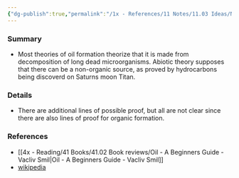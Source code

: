 ```yaml
---
{"dg-publish":true,"permalink":"/1x - References/11 Notes/11.03 Ideas/Non-organic or abiotic theory of oil formation/","title":"Non-organic or abiotic theory of oil formation","created":"2023-04-09T08:24:51.000+03:00","updated":"2024-02-14T20:18:26.561+03:00"}
---
```



### Summary
- Most theories of oil formation theorize that it is made from decomposition of long dead microorganisms. Abiotic theory supposes that there can be a non-organic source, as proved by hydrocarbons being discoverd on Saturns moon Titan.

### Details
- There are additional lines of possible proof, but all are not clear since there are also lines of proof for organic formation.

### References
- [[4x - Reading/41 Books/41.02 Book reviews/Oil - A Beginners Guide - Vacliv Smil\|Oil - A Beginners Guide - Vacliv Smil]]
- [wikipedia](https://en.wikipedia.org/wiki/Abiogenic_petroleum_origin)
